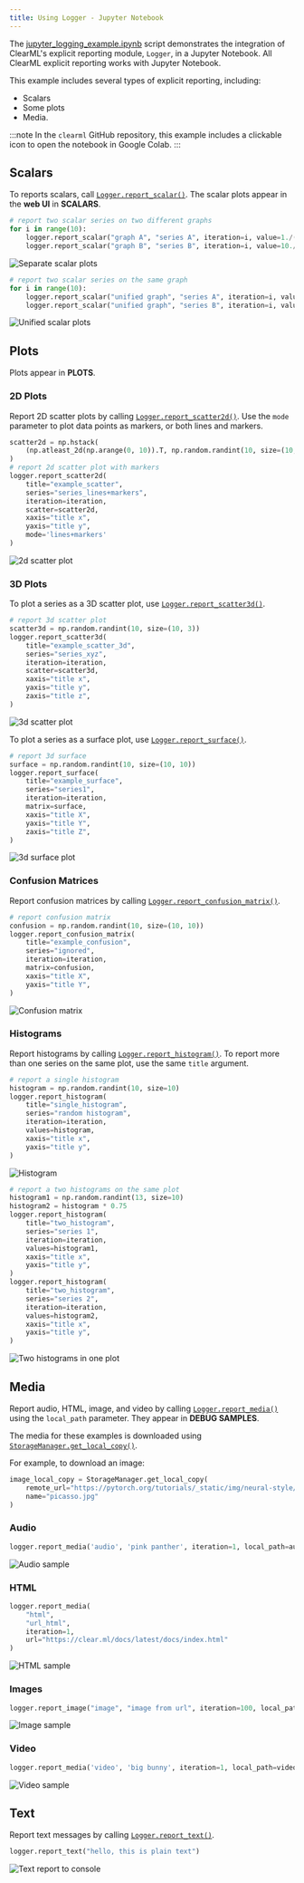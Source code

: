 ```yaml
---
title: Using Logger - Jupyter Notebook
---
```


The [jupyter_logging_example.ipynb](https://github.com/allegroai/clearml/blob/master/examples/reporting/jupyter_logging_example.ipynb) 
script demonstrates the integration of ClearML's explicit reporting module, `Logger`, in a Jupyter Notebook. All ClearML 
explicit reporting works with Jupyter Notebook. 

This example includes several types of explicit reporting, including: 
* Scalars
* Some plots 
* Media.

:::note
In the ``clearml`` GitHub repository, this example includes a clickable icon to open the notebook in Google Colab.
:::

## Scalars

To reports scalars, call [`Logger.report_scalar()`](../../references/sdk/logger.md#report_scalar). 
The scalar plots appear in the **web UI** in **SCALARS**.

```python
# report two scalar series on two different graphs
for i in range(10):
    logger.report_scalar("graph A", "series A", iteration=i, value=1./(i+1))
    logger.report_scalar("graph B", "series B", iteration=i, value=10./(i+1))
```

![Separate scalar plots](../../img/colab_explicit_reporting_01.png)

```python
# report two scalar series on the same graph
for i in range(10):
    logger.report_scalar("unified graph", "series A", iteration=i, value=1./(i+1))
    logger.report_scalar("unified graph", "series B", iteration=i, value=10./(i+1))
```    

![Unified scalar plots](../../img/colab_explicit_reporting_02.png)

## Plots

Plots appear in **PLOTS**.

### 2D Plots

Report 2D scatter plots by calling [`Logger.report_scatter2d()`](../../references/sdk/logger.md#report_scatter2d). 
Use the `mode` parameter to plot data points as markers, or both lines and markers.

```python
scatter2d = np.hstack(
    (np.atleast_2d(np.arange(0, 10)).T, np.random.randint(10, size=(10, 1)))
)
# report 2d scatter plot with markers
logger.report_scatter2d(
    title="example_scatter",
    series="series_lines+markers",
    iteration=iteration,
    scatter=scatter2d,
    xaxis="title x",
    yaxis="title y",
    mode='lines+markers'
)
```

![2d scatter plot](../../img/colab_explicit_reporting_04.png)

### 3D Plots

To plot a series as a 3D scatter plot, use [`Logger.report_scatter3d()`](../../references/sdk/logger.md#report_scatter3d).

```python
# report 3d scatter plot
scatter3d = np.random.randint(10, size=(10, 3))
logger.report_scatter3d(
    title="example_scatter_3d",
    series="series_xyz",
    iteration=iteration,
    scatter=scatter3d,
    xaxis="title x",
    yaxis="title y",
    zaxis="title z",
)
```

![3d scatter plot](../../img/colab_explicit_reporting_05.png)

To plot a series as a surface plot, use [`Logger.report_surface()`](../../references/sdk/logger.md#report_surface).

```python
# report 3d surface
surface = np.random.randint(10, size=(10, 10))
logger.report_surface(
    title="example_surface",
    series="series1",
    iteration=iteration,
    matrix=surface,
    xaxis="title X",
    yaxis="title Y",
    zaxis="title Z",
)
```

![3d surface plot](../../img/colab_explicit_reporting_06.png)

### Confusion Matrices

Report confusion matrices by calling [`Logger.report_confusion_matrix()`](../../references/sdk/logger.md#report_confusion_matrix).

```python
# report confusion matrix
confusion = np.random.randint(10, size=(10, 10))
logger.report_confusion_matrix(
    title="example_confusion",
    series="ignored",
    iteration=iteration,
    matrix=confusion,
    xaxis="title X",
    yaxis="title Y",
)
```   

![Confusion matrix](../../img/colab_explicit_reporting_03.png)

### Histograms

Report histograms by calling [`Logger.report_histogram()`](../../references/sdk/logger.md#report_histogram). 
To report more than one series on the same plot, use the same `title` argument.

```python
# report a single histogram
histogram = np.random.randint(10, size=10)
logger.report_histogram(
    title="single_histogram",
    series="random histogram",
    iteration=iteration,
    values=histogram,
    xaxis="title x",
    yaxis="title y",
)
```
    
![Histogram](../../img/colab_explicit_reporting_12.png)
    
```python
# report a two histograms on the same plot
histogram1 = np.random.randint(13, size=10)
histogram2 = histogram * 0.75
logger.report_histogram(
    title="two_histogram",
    series="series 1",
    iteration=iteration,
    values=histogram1,
    xaxis="title x",
    yaxis="title y",
)
logger.report_histogram(
    title="two_histogram",
    series="series 2",
    iteration=iteration,
    values=histogram2,
    xaxis="title x",
    yaxis="title y",
)
```

![Two histograms in one plot](../../img/colab_explicit_reporting_07.png)

## Media

Report audio, HTML, image, and video by calling [`Logger.report_media()`](../../references/sdk/logger.md#report_media) 
using the `local_path` parameter. They appear in **DEBUG SAMPLES**.

The media for these examples is downloaded using [`StorageManager.get_local_copy()`](../../references/sdk/storage.md#storagemanagerget_local_copy).

For example, to download an image:

```python
image_local_copy = StorageManager.get_local_copy(
    remote_url="https://pytorch.org/tutorials/_static/img/neural-style/picasso.jpg",
    name="picasso.jpg"
)
```

### Audio

```python
logger.report_media('audio', 'pink panther', iteration=1, local_path=audio_local_copy)
``` 

![Audio sample](../../img/colab_explicit_reporting_08.png)

### HTML

```python
logger.report_media(
    "html", 
    "url_html", 
    iteration=1, 
    url="https://clear.ml/docs/latest/docs/index.html"
)
```

![HTML sample](../../img/colab_explicit_reporting_09.png)

### Images

```python
logger.report_image("image", "image from url", iteration=100, local_path=image_local_copy)
```

![Image sample](../../img/colab_explicit_reporting_10.png)

### Video

```python
logger.report_media('video', 'big bunny', iteration=1, local_path=video_local_copy)
```

![Video sample](../../img/colab_explicit_reporting_11.png)

## Text

Report text messages by calling [`Logger.report_text()`](../../references/sdk/logger.md#report_text). 

```python
logger.report_text("hello, this is plain text")
```    

![Text report to console](../../img/colab_explicit_reporting_13.png)